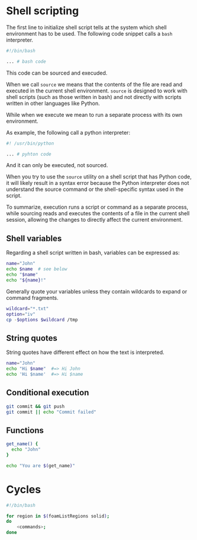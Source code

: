 # Shell scripting

The first line to initialize shell script tells at the system which shell 
environment has to be used. The following code snippet calls a ```bash``` interpreter.

```sh
#!/bin/bash

... # bash code
```

This code can be sourced and execuded.


When we call ```source``` we means that the contents of 
the file are read and executed in the current shell environment. 
```source``` is designed to work with shell scripts (such as those written in bash)
and not directly with scripts written in other languages like Python.

While when we execute
we mean to run a separate process with its own environment.

As example, the following call a python interpreter:

```sh
#! /usr/bin/python

... # pyhton code 
```

And it can only be executed, not sourced.

When you try to use the ```source``` utility on a shell script that has Python code, it will 
likely result in a syntax error because the Python interpreter does not understand the 
source command or the shell-specific syntax used in the script.

To summarize, execution runs a script or command as a separate process, while sourcing reads
and executes the contents of a file in the current shell session, allowing the changes to 
directly affect the current environment.

## Shell variables

Regarding a shell script written in bash, variables can be expressed as:

```sh
name="John"
echo $name  # see below
echo "$name"
echo "${name}!"
```

Generally quote your variables unless they contain wildcards to expand or command fragments.

``` sh
wildcard="*.txt"
option="iv"
cp -$options $wildcard /tmp
```

## String quotes

String quotes have different effect on how the text is interpreted.

``` sh
name="John"
echo "Hi $name"  #=> Hi John
echo 'Hi $name'  #=> Hi $name
```

## Conditional execution

```sh
git commit && git push
git commit || echo "Commit failed"
```

## Functions

```sh
get_name() {
  echo "John"
}

echo "You are $(get_name)"
```
# Cycles

```bash
#!/bin/bash

for region in $(foamListRegions solid);
do
    <commands>;
done
```
<!--  Script to show the footer   -->
<html>
<script
    src="https://code.jquery.com/jquery-3.3.1.js"
    integrity="sha256-2Kok7MbOyxpgUVvAk/HJ2jigOSYS2auK4Pfzbm7uH60="
    crossorigin="anonymous">
</script>
<script>
$(function(){
  $("#footer").load("../footers/footer.html");
});
</script>
<body>
<div id="footer"></div>
</body>
</html>
